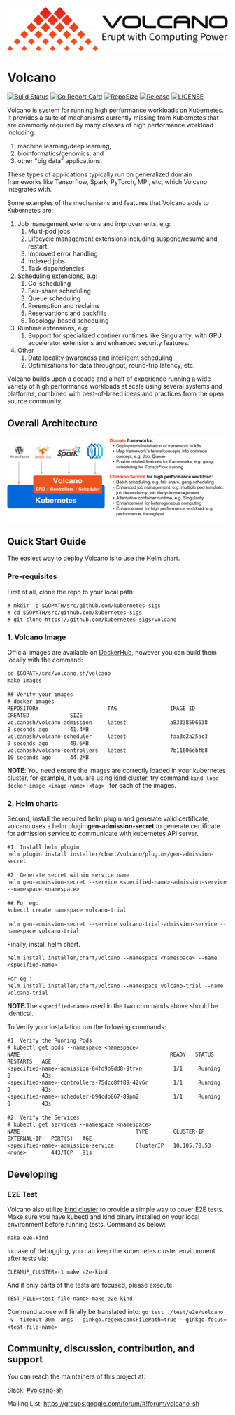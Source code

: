 ![volcano-logo](doc/images/volcano-logo.png)


# Volcano

[![Build Status](https://travis-ci.org/kubernetes-sigs/volcano.svg?branch=master)](https://travis-ci.org/kubernetes-sigs/volcano)
[![Go Report Card](https://goreportcard.com/badge/github.com/kubernetes-sigs/volcano)](https://goreportcard.com/report/github.com/kubernetes-sigs/volcano)
[![RepoSize](https://img.shields.io/github/repo-size/kubernetes-sigs/volcano.svg)](https://github.com/kubernetes-sigs/volcano)
[![Release](https://img.shields.io/github/release/kubernetes-sigs/kube-batch.svg)](https://github.com/kubernetes-sigs/volcano/releases)
[![LICENSE](https://img.shields.io/github/license/kubernetes-sigs/volcano.svg)](https://github.com/kubernetes-sigs/volcano/blob/master/LICENSE)

Volcano is system for running high performance workloads on
Kubernetes.  It provides a suite of mechanisms currently missing from
Kubernetes that are commonly required by many classes of high
performance workload including:

1. machine learning/deep learning,
2. bioinformatics/genomics, and 
3. other "big data" applications.

These types of applications typically run on generalized domain
frameworks like Tensorflow, Spark, PyTorch, MPI, etc, which Volcano integrates with.

Some examples of the mechanisms and features that Volcano adds to Kubernetes are:

1. Job management extensions and improvements, e.g:
    1. Multi-pod jobs
	2. Lifecycle management extensions including suspend/resume and
       restart.
	3. Improved error handling
	4. Indexed jobs
	5. Task dependencies
2. Scheduling extensions, e.g:
    1. Co-scheduling
	2. Fair-share scheduling
	3. Queue scheduling
	4. Preemption and reclaims
	5. Reservartions and backfills
	6. Topology-based scheduling
3. Runtime extensions, e.g:
    1. Support for specialized continer runtimes like Singularity,
       with GPU accelerator extensions and enhanced security features.
4. Other
    1. Data locality awareness and intelligent scheduling
	2. Optimizations for data throughput, round-trip latency, etc.
	

Volcano builds upon a decade and a half of experience running a wide
variety of high performance workloads at scale using several systems
and platforms, combined with best-of-breed ideas and practices from
the open source community.

## Overall Architecture

![volcano](doc/images/volcano-intro.png)

## Quick Start Guide

The easiest way to deploy Volcano is to use the Helm chart.

### Pre-requisites

First of all, clone the repo to your local path:

```
# mkdir -p $GOPATH/src/github.com/kubernetes-sigs
# cd $GOPATH/src/github.com/kubernetes-sigs
# git clone https://github.com/kubernetes-sigs/volcano
```

### 1. Volcano Image

Official images are available on [DockerHub](https://hub.docker.com/u/kubesigs), however you can
build them locally with the command:

```
cd $GOPATH/src/volcano.sh/volcano
make images

## Verify your images
# docker images
REPOSITORY                      TAG                 IMAGE ID            CREATED             SIZE
volcanosh/volcano-admission     latest              a83338506638        8 seconds ago       41.4MB
volcanosh/volcano-scheduler     latest              faa3c2a25ac3        9 seconds ago       49.6MB
volcanosh/volcano-controllers   latest              7b11606ebfb8        10 seconds ago      44.2MB

``` 

**NOTE**: You need ensure the images are correctly loaded in your kubernetes cluster, for
example, if you are using [kind cluster](https://github.com/kubernetes-sigs/kind), 
try command ```kind load docker-image <image-name>:<tag> ``` for each of the images.

### 2. Helm charts
Second, install the required helm plugin and generate valid
certificate, volcano uses a helm plugin **gen-admission-secret** to
generate certificate for admission service to communicate with
kubernetes API server.

```
#1. Install helm plugin
helm plugin install installer/chart/volcano/plugins/gen-admission-secret

#2. Generate secret within service name
helm gen-admission-secret --service <specified-name>-admission-service --namespace <namespace>

## For eg: 
kubectl create namespace volcano-trial

helm gen-admission-secret --service volcano-trial-admission-service --namespace volcano-trial

```

Finally, install helm chart.

```
helm install installer/chart/volcano --namespace <namespace> --name <specified-name>

For eg :
helm install installer/chart/volcano --namespace volcano-trial --name volcano-trial

```

**NOTE**:The ```<specified-name>``` used in the two commands above should be identical.


To Verify your installation run the following commands:

```
#1. Verify the Running Pods
# kubectl get pods --namespace <namespace> 
NAME                                                READY   STATUS    RESTARTS   AGE
<specified-name>-admission-84fd9b9dd8-9trxn          1/1     Running   0          43s
<specified-name>-controllers-75dcc8ff89-42v6r        1/1     Running   0          43s
<specified-name>-scheduler-b94cdb867-89pm2           1/1     Running   0          43s

#2. Verify the Services
# kubectl get services --namespace <namespace> 
NAME                                     TYPE        CLUSTER-IP     EXTERNAL-IP   PORT(S)   AGE
<specified-name>-admission-service       ClusterIP   10.105.78.53   <none>        443/TCP   91s

```

## Developing

### E2E Test
Volcano also utilize [kind cluster](https://github.com/kubernetes-sigs/kind) to provide a simple way to
cover E2E tests. Make sure you have kubectl and kind binary installed on your local environment
before running tests. Command as below:
```
make e2e-kind
```
In case of debugging, you can keep the kubernetes cluster environment after tests via:
```
CLEANUP_CLUSTER=-1 make e2e-kind
```
And if only parts of the tests are focused, please execute:
```
TEST_FILE=<test-file-name> make e2e-kind
```
Command above will finally be translated
into: ``go test ./test/e2e/volcano -v -timeout 30m -args --ginkgo.regexScansFilePath=true --ginkgo.focus=<test-file-name>``


## Community, discussion, contribution, and support

You can reach the maintainers of this project at:

Slack: [#volcano-sh](http://t.cn/Efa7LKx)

Mailing List: https://groups.google.com/forum/#!forum/volcano-sh